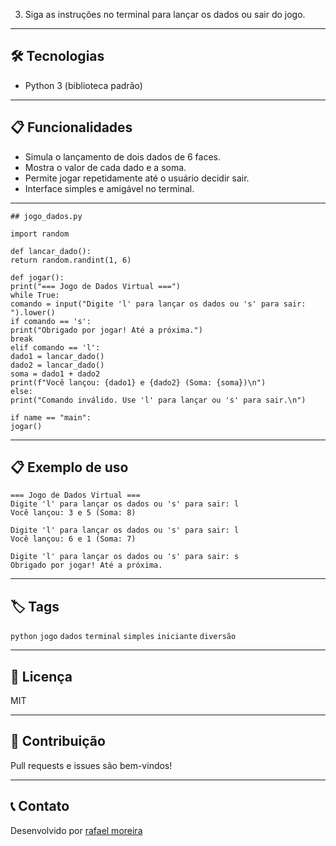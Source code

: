 
3. Siga as instruções no terminal para lançar os dados ou sair do jogo.

---

## 🛠️ Tecnologias

- Python 3 (biblioteca padrão)

---

## 📋 Funcionalidades

- Simula o lançamento de dois dados de 6 faces.
- Mostra o valor de cada dado e a soma.
- Permite jogar repetidamente até o usuário decidir sair.
- Interface simples e amigável no terminal.

---
```
## jogo_dados.py

import random

def lancar_dado():
return random.randint(1, 6)

def jogar():
print("=== Jogo de Dados Virtual ===")
while True:
comando = input("Digite 'l' para lançar os dados ou 's' para sair: ").lower()
if comando == 's':
print("Obrigado por jogar! Até a próxima.")
break
elif comando == 'l':
dado1 = lancar_dado()
dado2 = lancar_dado()
soma = dado1 + dado2
print(f"Você lançou: {dado1} e {dado2} (Soma: {soma})\n")
else:
print("Comando inválido. Use 'l' para lançar ou 's' para sair.\n")

if name == "main":
jogar()
```


---

## 📋 Exemplo de uso

```
=== Jogo de Dados Virtual ===
Digite 'l' para lançar os dados ou 's' para sair: l
Você lançou: 3 e 5 (Soma: 8)

Digite 'l' para lançar os dados ou 's' para sair: l
Você lançou: 6 e 1 (Soma: 7)

Digite 'l' para lançar os dados ou 's' para sair: s
Obrigado por jogar! Até a próxima.
```


---

## 🏷️ Tags

`python` `jogo` `dados` `terminal` `simples` `iniciante` `diversão`

---

## 📜 Licença

MIT

---

## 🤝 Contribuição

Pull requests e issues são bem-vindos!

---

## 📞 Contato

Desenvolvido por [rafael moreira](https://github.com/rafaelmoreirax)

